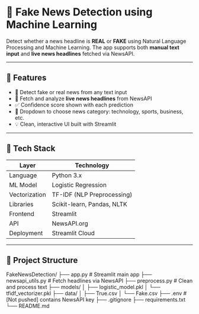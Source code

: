 # 📰 Fake News Detection using Machine Learning

Detect whether a news headline is **REAL** or **FAKE** using Natural Language Processing and Machine Learning. The app supports both **manual text input** and **live news headlines** fetched via NewsAPI.

---

## 📌 Features

- 🔎 Detect fake or real news from any text input
- 🔁 Fetch and analyze **live news headlines** from NewsAPI
- ✅ Confidence score shown with each prediction
- 📂 Dropdown to choose news category: technology, sports, business, etc.
- 💡 Clean, interactive UI built with Streamlit

---

## 🧠 Tech Stack

| Layer         | Technology                  |
|---------------|------------------------------|
| Language      | Python 3.x                   |
| ML Model      | Logistic Regression          |
| Vectorization | TF-IDF (NLP Preprocessing)   |
| Libraries     | Scikit-learn, Pandas, NLTK   |
| Frontend      | Streamlit                    |
| API           | NewsAPI.org                  |
| Deployment    | Streamlit Cloud              |

---

## 📁 Project Structure
FakeNewsDetection/
├── app.py # Streamlit main app
├── newsapi_utils.py # Fetch headlines via NewsAPI
├── preprocess.py # Clean and process text
├── models/
│ ├── logistic_model.pkl
│ └── tfidf_vectorizer.pkl
├── data/
│ ├── True.csv
│ └── Fake.csv
├── .env # [Not pushed] contains NewsAPI key
├── .gitignore
├── requirements.txt
└── README.md




